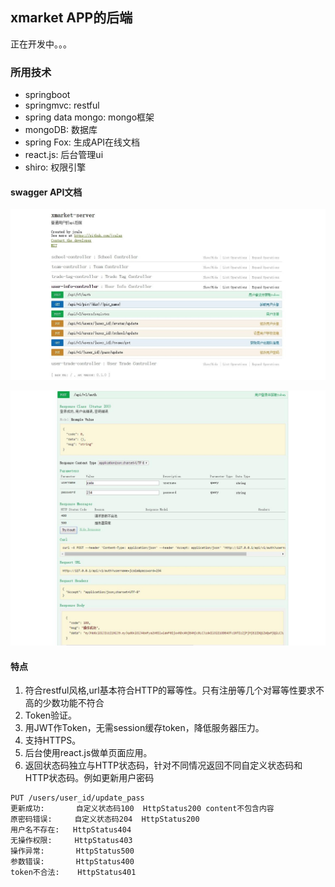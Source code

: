 ## xmarket APP的后端

正在开发中。。。

### 所用技术

- springboot
- springmvc: restful
- spring data mongo: mongo框架
- mongoDB: 数据库
- spring Fox: 生成API在线文档
- react.js: 后台管理ui
- shiro: 权限引擎

#### swagger API文档
![user](screenshot/api1.jpg)

![login](screenshot/api2.jpg)


#### 特点

1. 符合restful风格,url基本符合HTTP的幂等性。只有注册等几个对幂等性要求不高的少数功能不符合
2. Token验证。
3. 用JWT作Token，无需session缓存token，降低服务器压力。
4. 支持HTTPS。
5. 后台使用react.js做单页面应用。
6. 返回状态码独立与HTTP状态码，针对不同情况返回不同自定义状态码和HTTP状态码。例如更新用户密码

```
PUT /users/user_id/update_pass
更新成功:       自定义状态码100  HttpStatus200 content不包含内容
原密码错误:     自定义状态码204  HttpStatus200
用户名不存在:   HttpStatus404
无操作权限:     HttpStatus403
操作异常:       HttpStatus500
参数错误:       HttpStatus400
token不合法:    HttpStatus401
```